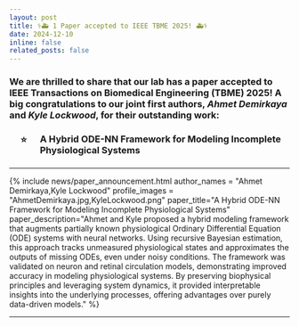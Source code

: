 ```yaml
---
layout: post
title: ⚕️🚑 1 Paper accepted to IEEE TBME 2025! 🚑⚕️
date: 2024-12-10
inline: false
related_posts: false
---
```


<h3> We are thrilled to share that our lab has a paper accepted to IEEE Transactions on Biomedical Engineering (TBME) 2025! A big congratulations to our joint first authors, <em>Ahmet Demirkaya</em> and <em>Kyle Lockwood</em>, for their outstanding work: 
<br>
<ul style="list-style-type: none; padding-left: 20px;">
    <li style="position: relative; padding-left: 35px;">
        <span style="position: absolute; left: 0; top: 0;">⭐</span>
        <h4><strong>A Hybrid ODE-NN Framework for Modeling Incomplete Physiological Systems</strong></h4>
    </li>
</ul>

</h3>

---

{% include news/paper_announcement.html
    author_names = "Ahmet Demirkaya,Kyle Lockwood"
    profile_images = "AhmetDemirkaya.jpg,KyleLockwood.png"
    paper_title="A Hybrid ODE-NN Framework for Modeling Incomplete Physiological Systems"
    paper_description="Ahmet and Kyle proposed a hybrid modeling framework that augments partially known physiological Ordinary Differential Equation (ODE) systems with neural networks. Using recursive Bayesian estimation, this approach tracks unmeasured physiological states and approximates the outputs of missing ODEs, even under noisy conditions. The framework was validated on neuron and retinal circulation models, demonstrating improved accuracy in modeling physiological systems. By preserving biophysical principles and leveraging system dynamics, it provided interpretable insights into the underlying processes, offering advantages over purely data-driven models."
%}

---
